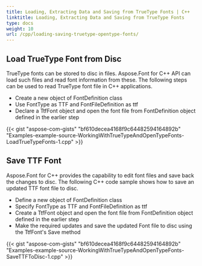 ```yaml
---
title: Loading, Extracting Data and Saving from TrueType Fonts | C++
linktitle: Loading, Extracting Data and Saving from TrueType Fonts
type: docs
weight: 10
url: /cpp/loading-saving-truetype-opentype-fonts/
---
```

## **Load TrueType Font from Disc**
TrueType fonts can be stored to disc in files. Aspose.Font for C++ API can load such files and read font information from these. The following steps can be used to read TrueType font file in C++ applications.
 * Create a new object of FontDefinition class
 * Use FontType as TTF and FontFileDefinition as ttf
 * Declare a TtfFont object and open the font file from FontDefinition object defined in the earlier step

{{< gist "aspose-com-gists" "bf610decea4168f9c64482594164892b" "Examples-example-source-WorkingWithTrueTypeAndOpenTypeFonts-LoadTrueTypeFonts-1.cpp" >}}

## **Save TTF Font**
Aspose.Font for C++ provides the capability to edit font files and save back the changes to disc. The following C++ code sample shows how to save an updated TTF font file to disc.

 * Define a new object of FontDefinition class
 * Specify FontType as TTF and FontFileDefinition as ttf
 * Create a TtfFont object and open the font file from FontDefinition object defined in the earlier step
 * Make the required updates and save the updated Font file to disc using the TtfFont's Save method

 {{< gist "aspose-com-gists" "bf610decea4168f9c64482594164892b" "Examples-example-source-WorkingWithTrueTypeAndOpenTypeFonts-SaveTTFToDisc-1.cpp" >}}
